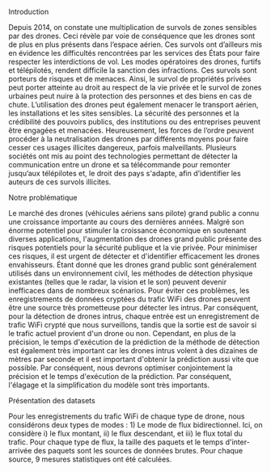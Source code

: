 Introduction

Depuis 2014, on constate une multiplication de survols de zones sensibles par des drones. Ceci révèle par voie de conséquence que les drones sont de plus en plus présents dans l’espace aérien. Ces survols ont d’ailleurs mis en évidence les difficultés rencontrées par les services des États pour faire respecter les interdictions de vol. Les modes opératoires des drones, furtifs et télépilotés, rendent difficile la sanction des infractions. Ces survols sont porteurs de risques et de menaces. Ainsi, le survol de propriétés privées peut porter atteinte au droit au respect de la vie privée et le survol de zones urbaines peut nuire à la protection des personnes et des biens en cas de chute. L’utilisation des drones peut également menacer le transport aérien, les installations et les sites sensibles. La sécurité des personnes et la crédibilité des pouvoirs publics, des institutions ou des entreprises peuvent être engagées et menacées. Heureusement, les forces de l’ordre peuvent procéder à la neutralisation des drones par différents moyens pour faire cesser ces usages illicites dangereux, parfois malveillants. Plusieurs sociétés ont mis au point des technologies permettant de détecter la communication entre un drone et sa télécommande pour remonter jusqu’aux télépilotes et, le droit des pays s'adapte, afin d’identifier les auteurs de ces survols illicites.


Notre problématique

Le marché des drones (véhicules aériens sans pilote) grand public a connu une croissance importante au cours des dernières années. Malgré son énorme potentiel pour stimuler la croissance économique en soutenant diverses applications, l'augmentation des drones grand public présente des risques potentiels pour la sécurité publique et la vie privée. Pour minimiser ces risques, il est urgent de détecter et d'identifier efficacement les drones envahisseurs. Étant donné que les drones grand public sont généralement utilisés dans un environnement civil, les méthodes de détection physique existantes (telles que le radar, la vision et le son) peuvent devenir inefficaces dans de nombreux scénarios. Pour éviter ces problèmes, les enregistrements de données cryptées du trafic WiFi des drones peuvent être une source très prometteuse pour détecter les intrus. Par conséquent, pour la détection de drones intrus, chaque entrée est un enregistrement de trafic WiFi crypté que nous surveillons, tandis que la sortie est de savoir si le trafic actuel provient d'un drone ou non. Cependant, en plus de la précision, le temps d'exécution de la prédiction de la méthode de détection est également très important car les drones intrus volent à des dizaines de mètres par seconde et il est important d'obtenir la prédiction aussi vite que possible. Par conséquent, nous devrons optimiser conjointement la précision et le temps d'exécution de la prédiction. Par conséquent, l'élagage et la simplification du modèle sont très importants.


Présentation des datasets

Pour les enregistrements du trafic WiFi de chaque type de drone, nous considérons deux types de modes : 1) Le mode de flux bidirectionnel. Ici, on considère i) le flux montant, ii) le flux descendant, et iii) le flux total du trafic. Pour chaque type de flux, la taille des paquets et le temps d'inter-arrivée des paquets sont les sources de données brutes. Pour chaque source, 9 mesures statistiques ont été calculées. 
